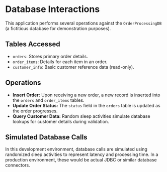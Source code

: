 # Database Interactions

This application performs several operations against the `OrderProcessingDB` (a fictitious database for demonstration purposes).

## Tables Accessed
* `orders`: Stores primary order details.
* `order_items`: Details for each item in an order.
* `customer_info`: Basic customer reference data (read-only).

## Operations
* **Insert Order:** Upon receiving a new order, a new record is inserted into the `orders` and `order_items` tables.
* **Update Order Status:** The `status` field in the `orders` table is updated as the order progresses.
* **Query Customer Data:** Random sleep activities simulate database lookups for customer details during validation.

## Simulated Database Calls
In this development environment, database calls are simulated using randomized sleep activities to represent latency and processing time. In a production environment, these would be actual JDBC or similar database connectors.
